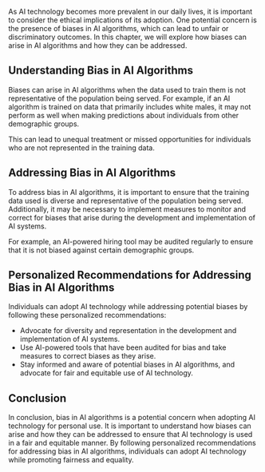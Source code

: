 
As AI technology becomes more prevalent in our daily lives, it is important to consider the ethical implications of its adoption. One potential concern is the presence of biases in AI algorithms, which can lead to unfair or discriminatory outcomes. In this chapter, we will explore how biases can arise in AI algorithms and how they can be addressed.

Understanding Bias in AI Algorithms
-----------------------------------

Biases can arise in AI algorithms when the data used to train them is not representative of the population being served. For example, if an AI algorithm is trained on data that primarily includes white males, it may not perform as well when making predictions about individuals from other demographic groups.

This can lead to unequal treatment or missed opportunities for individuals who are not represented in the training data.

Addressing Bias in AI Algorithms
--------------------------------

To address bias in AI algorithms, it is important to ensure that the training data used is diverse and representative of the population being served. Additionally, it may be necessary to implement measures to monitor and correct for biases that arise during the development and implementation of AI systems.

For example, an AI-powered hiring tool may be audited regularly to ensure that it is not biased against certain demographic groups.

Personalized Recommendations for Addressing Bias in AI Algorithms
-----------------------------------------------------------------

Individuals can adopt AI technology while addressing potential biases by following these personalized recommendations:

* Advocate for diversity and representation in the development and implementation of AI systems.
* Use AI-powered tools that have been audited for bias and take measures to correct biases as they arise.
* Stay informed and aware of potential biases in AI algorithms, and advocate for fair and equitable use of AI technology.

Conclusion
----------

In conclusion, bias in AI algorithms is a potential concern when adopting AI technology for personal use. It is important to understand how biases can arise and how they can be addressed to ensure that AI technology is used in a fair and equitable manner. By following personalized recommendations for addressing bias in AI algorithms, individuals can adopt AI technology while promoting fairness and equality.
